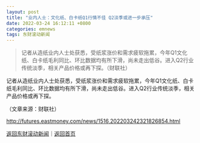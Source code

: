 ```yaml
---
layout: post
title: "业内人士：文化纸、白卡纸Q1行情不佳 Q2淡季或进一步承压"
date: 2022-03-24 16:12:11 +0800
categories: emnews
tags: 东财滚动新闻
---
```

> 记者从造纸业内人士处获悉，受纸浆涨价和需求疲软拖累，今年Q1文化纸、白卡纸毛利同比、环比数据均有所下滑，尚未走出低谷。进入Q2行业传统淡季，相关产品价格或再下探。（财联社）

<p>记者从造纸业内人士处获悉，受纸浆涨价和需求疲软拖累，今年Q1文化纸、白卡纸毛利同比、环比数据均有所下滑，尚未走出低谷。进入Q2行业传统淡季，相关产品价格或再下探。</p><p class="em_media">（文章来源：财联社）</p>

<http://futures.eastmoney.com/news/1516,202203242321826854.html>

[返回东财滚动新闻](//finews.withounder.com/emnews/)｜[返回首页](//finews.withounder.com/)